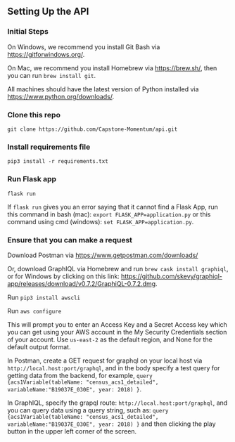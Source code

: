 ## Setting Up the API

### Initial Steps
On Windows, we recommend you install Git Bash via https://gitforwindows.org/.

On Mac, we recommend you install Homebrew via https://brew.sh/, then you can run `brew install git`.

All machines should have the latest version of Python installed via https://www.python.org/downloads/.

### Clone this repo
`git clone https://github.com/Capstone-Momentum/api.git`

### Install requirements file
`pip3 install -r requirements.txt`

### Run Flask app
`flask run`

If `flask run` gives you an error saying that it cannot find a Flask App, run this command in bash (mac): `export FLASK_APP=application.py` or this command using cmd (windows): `set FLASK_APP=application.py`.

### Ensure that you can make a request
Download Postman via https://www.getpostman.com/downloads/

Or, download GraphIQL via Homebrew and run `brew cask install graphiql`, or for Windows by clicking on this link: https://github.com/skevy/graphiql-app/releases/download/v0.7.2/GraphiQL-0.7.2.dmg.

Run `pip3 install awscli`

Run `aws configure`

This will prompt you to enter an Access Key and a Secret Access key which you can get using your AWS account in the My Security Credentials section of your account. Use `us-east-2` as the default region, and None for the default output format.

In Postman, create a GET request for graphql on your local host via `http://local.host:port/graphql`, and in the body specify a test query for getting data from the backend, for example, `query {acs1Variable(tableName: "census_acs1_detailed", variableName:"B19037E_030E", year: 2018) }`.

In GraphIQL, specify the grapql route: `http://local.host:port/graphql`, and you can query data using a query string, such as: `query {acs1Variable(tableName: "census_acs1_detailed", variableName:"B19037E_030E", year: 2018) }` and then clicking the play button in the upper left corner of the screen. 
